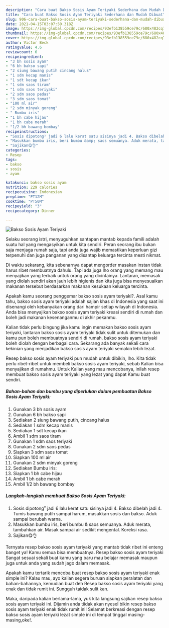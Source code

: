 ```yaml
---
description: "Cara buat Bakso Sosis Ayam Teriyaki Sederhana dan Mudah Dibuat"
title: "Cara buat Bakso Sosis Ayam Teriyaki Sederhana dan Mudah Dibuat"
slug: 906-cara-buat-bakso-sosis-ayam-teriyaki-sederhana-dan-mudah-dibuat
date: 2021-04-15T03:07:50.318Z
image: https://img-global.cpcdn.com/recipes/93efb138559ce79c/680x482cq70/bakso-sosis-ayam-teriyaki-foto-resep-utama.jpg
thumbnail: https://img-global.cpcdn.com/recipes/93efb138559ce79c/680x482cq70/bakso-sosis-ayam-teriyaki-foto-resep-utama.jpg
cover: https://img-global.cpcdn.com/recipes/93efb138559ce79c/680x482cq70/bakso-sosis-ayam-teriyaki-foto-resep-utama.jpg
author: Victor Beck
ratingvalue: 4.6
reviewcount: 6
recipeingredient:
- "3 bh sosis ayam"
- "6 bh bakso sapi"
- "2 siung bawang putih cincang halus"
- "1 sdm kecap manis"
- "1 sdt kecap ikan"
- "1 sdm saos tiram"
- "1 sdm saos teriyaki"
- "2 sdm saos pedas"
- "3 sdm saos tomat"
- "100 ml air"
- "2 sdm minyak goreng"
- " Bumbu iris"
- "1 bh cabe hijau"
- "1 bh cabe merah"
- "1/2 bh bawang bombay"
recipeinstructions:
- "Sosis dipotong² jadi 6 lalu kerat satu sisinya jadi 4. Bakso dibelah jadi 4. Tumis bawang putih sampai harum, masukkan sosis dan bakso. Aduk sampai berubah warna."
- "Masukkan bumbu iris, beri bumbu &amp; saos semuanya. Aduk merata, tambahkan air. Masak sampai air sedikit mengental. Koreksi rasa."
- "Sajikan😋👌"
categories:
- Resep
tags:
- bakso
- sosis
- ayam

katakunci: bakso sosis ayam 
nutrition: 229 calories
recipecuisine: Indonesian
preptime: "PT12M"
cooktime: "PT50M"
recipeyield: "3"
recipecategory: Dinner

---
```



![Bakso Sosis Ayam Teriyaki](https://img-global.cpcdn.com/recipes/93efb138559ce79c/680x482cq70/bakso-sosis-ayam-teriyaki-foto-resep-utama.jpg)

Selaku seorang istri, menyuguhkan santapan mantab kepada famili adalah suatu hal yang mengasyikan untuk kita sendiri. Peran seorang ibu bukan saja menjaga rumah saja, tapi anda juga wajib memastikan keperluan gizi terpenuhi dan juga panganan yang disantap keluarga tercinta mesti nikmat.

Di waktu  sekarang, kita sebenarnya dapat mengorder masakan instan tidak harus ribet membuatnya dahulu. Tapi ada juga lho orang yang memang mau menyajikan yang terbaik untuk orang yang dicintainya. Lantaran, memasak yang diolah sendiri akan jauh lebih higienis dan kita juga bisa menyesuaikan makanan tersebut berdasarkan makanan kesukaan keluarga tercinta. 



Apakah kamu seorang penggemar bakso sosis ayam teriyaki?. Asal kamu tahu, bakso sosis ayam teriyaki adalah sajian khas di Indonesia yang saat ini disenangi oleh kebanyakan orang dari hampir setiap wilayah di Indonesia. Anda bisa menyajikan bakso sosis ayam teriyaki kreasi sendiri di rumah dan boleh jadi makanan kesenanganmu di akhir pekanmu.

Kalian tidak perlu bingung jika kamu ingin memakan bakso sosis ayam teriyaki, lantaran bakso sosis ayam teriyaki tidak sulit untuk ditemukan dan kamu pun boleh membuatnya sendiri di rumah. bakso sosis ayam teriyaki boleh diolah dengan berbagai cara. Sekarang ada banyak sekali cara kekinian yang menjadikan bakso sosis ayam teriyaki semakin lebih lezat.

Resep bakso sosis ayam teriyaki pun mudah untuk dibikin, lho. Kita tidak perlu ribet-ribet untuk membeli bakso sosis ayam teriyaki, sebab Kalian bisa menyajikan di rumahmu. Untuk Kalian yang mau mencobanya, inilah resep membuat bakso sosis ayam teriyaki yang lezat yang dapat Kamu buat sendiri.

<!--inarticleads1-->

##### Bahan-bahan dan bumbu yang diperlukan dalam pembuatan Bakso Sosis Ayam Teriyaki:

1. Gunakan 3 bh sosis ayam
1. Gunakan 6 bh bakso sapi
1. Sediakan 2 siung bawang putih, cincang halus
1. Sediakan 1 sdm kecap manis
1. Sediakan 1 sdt kecap ikan
1. Ambil 1 sdm saos tiram
1. Gunakan 1 sdm saos teriyaki
1. Gunakan 2 sdm saos pedas
1. Siapkan 3 sdm saos tomat
1. Siapkan 100 ml air
1. Gunakan 2 sdm minyak goreng
1. Sediakan  Bumbu iris:
1. Siapkan 1 bh cabe hijau
1. Ambil 1 bh cabe merah
1. Ambil 1/2 bh bawang bombay




<!--inarticleads2-->

##### Langkah-langkah membuat Bakso Sosis Ayam Teriyaki:

1. Sosis dipotong² jadi 6 lalu kerat satu sisinya jadi 4. Bakso dibelah jadi 4. Tumis bawang putih sampai harum, masukkan sosis dan bakso. Aduk sampai berubah warna.
1. Masukkan bumbu iris, beri bumbu &amp; saos semuanya. Aduk merata, tambahkan air. Masak sampai air sedikit mengental. Koreksi rasa.
1. Sajikan😋👌




Ternyata resep bakso sosis ayam teriyaki yang mantab tidak ribet ini enteng banget ya! Kamu semua bisa membuatnya. Resep bakso sosis ayam teriyaki Sangat sesuai sekali buat kamu yang baru mau belajar memasak maupun juga untuk anda yang sudah jago dalam memasak.

Apakah kamu tertarik mencoba buat resep bakso sosis ayam teriyaki enak simple ini? Kalau mau, ayo kalian segera buruan siapkan peralatan dan bahan-bahannya, kemudian buat deh Resep bakso sosis ayam teriyaki yang enak dan tidak rumit ini. Sungguh taidak sulit kan. 

Maka, daripada kalian berlama-lama, yuk kita langsung sajikan resep bakso sosis ayam teriyaki ini. Dijamin anda tiidak akan nyesel bikin resep bakso sosis ayam teriyaki enak tidak rumit ini! Selamat berkreasi dengan resep bakso sosis ayam teriyaki lezat simple ini di tempat tinggal masing-masing,oke!.

